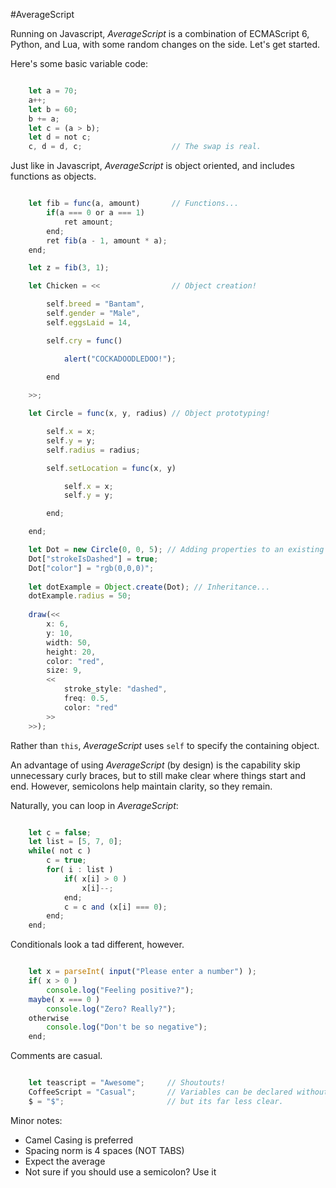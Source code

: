 #AverageScript

Running on Javascript, _AverageScript_ is a combination of ECMAScript 6, Python, and Lua, with some random changes on the side. Let's get started.

Here's some basic variable code:

```js

    let a = 70;
    a++;
    let b = 60;
    b += a;
    let c = (a > b);
    let d = not c;
    c, d = d, c;                    // The swap is real.

```

Just like in Javascript, _AverageScript_ is object oriented, and includes functions as objects.

```js

    let fib = func(a, amount)       // Functions...
        if(a === 0 or a === 1)
            ret amount;
        end;
        ret fib(a - 1, amount * a);
    end;

    let z = fib(3, 1);

    let Chicken = <<                // Object creation!

        self.breed = "Bantam",
        self.gender = "Male",
        self.eggsLaid = 14,

        self.cry = func() 

            alert("COCKADOODLEDOO!");

        end
    
    >>;

    let Circle = func(x, y, radius) // Object prototyping!

        self.x = x;
        self.y = y;
        self.radius = radius;

        self.setLocation = func(x, y)

            self.x = x;
            self.y = y;

        end;

    end;

    let Dot = new Circle(0, 0, 5); // Adding properties to an existing object... 
    Dot["strokeIsDashed"] = true;
    Dot["color"] = "rgb(0,0,0)";
	
	let dotExample = Object.create(Dot); // Inheritance...
	dotExample.radius = 50;
    
    draw(<< 
        x: 6, 
        y: 10, 
        width: 50, 
        height: 20, 
        color: "red", 
        size: 9, 
        << 
            stroke_style: "dashed", 
            freq: 0.5, 
            color: "red"
        >>
    >>);

````

Rather than `this`, _AverageScript_ uses `self` to specify the containing object.

An advantage of using _AverageScript_ (by design) is the capability skip unnecessary curly braces, but to still make clear where things start and end. However, semicolons help maintain clarity, so they remain.

Naturally, you can loop in _AverageScript_:

```js

    let c = false;
    let list = [5, 7, 0];
    while( not c )
        c = true;
        for( i : list )
            if( x[i] > 0 )
                x[i]--;
            end;
            c = c and (x[i] === 0);
        end;
    end;

```

Conditionals look a tad different, however.

```js

    let x = parseInt( input("Please enter a number") );
    if( x > 0 )
        console.log("Feeling positive?");
    maybe( x === 0 )
        console.log("Zero? Really?");
    otherwise
        console.log("Don't be so negative");
    end;

```

Comments are casual.

```js

    let teascript = "Awesome";     // Shoutouts!
    CoffeeScript = "Casual";       // Variables can be declared without let,
    $ = "$";                       // but its far less clear.

```


Minor notes:
* Camel Casing is preferred  
* Spacing norm is 4 spaces (NOT TABS)  
* Expect the average
* Not sure if you should use a semicolon? Use it
